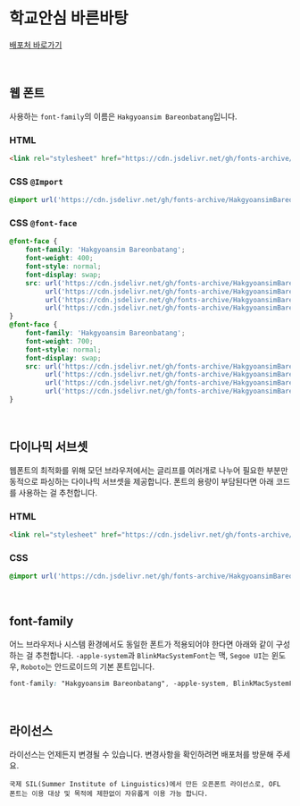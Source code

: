# 학교안심 바른바탕

[배포처 바로가기](https://copyright.keris.or.kr/idx)

&nbsp;

## 웹 폰트

사용하는 `font-family`의 이름은 `Hakgyoansim Bareonbatang`입니다.

### HTML

```html
<link rel="stylesheet" href="https://cdn.jsdelivr.net/gh/fonts-archive/HakgyoansimBareonbatang/HakgyoansimBareonbatang.css" type="text/css"/>
```

### CSS `@Import`

```css
@import url('https://cdn.jsdelivr.net/gh/fonts-archive/HakgyoansimBareonbatang/HakgyoansimBareonbatang.css');
```

### CSS `@font-face`

```css
@font-face {
    font-family: 'Hakgyoansim Bareonbatang';
    font-weight: 400;
    font-style: normal;
    font-display: swap;
    src: url('https://cdn.jsdelivr.net/gh/fonts-archive/HakgyoansimBareonbatang/HakgyoansimBareonbatang-Regular.woff2') format('woff2'),
         url('https://cdn.jsdelivr.net/gh/fonts-archive/HakgyoansimBareonbatang/HakgyoansimBareonbatang-Regular.woff') format('woff'),
         url('https://cdn.jsdelivr.net/gh/fonts-archive/HakgyoansimBareonbatang/HakgyoansimBareonbatang-Regular.otf') format('opentype'),
         url('https://cdn.jsdelivr.net/gh/fonts-archive/HakgyoansimBareonbatang/HakgyoansimBareonbatang-Regular.ttf') format('truetype');
}
@font-face {
    font-family: 'Hakgyoansim Bareonbatang';
    font-weight: 700;
    font-style: normal;
    font-display: swap;
    src: url('https://cdn.jsdelivr.net/gh/fonts-archive/HakgyoansimBareonbatang/HakgyoansimBareonbatang-Bold.woff2') format('woff2'),
         url('https://cdn.jsdelivr.net/gh/fonts-archive/HakgyoansimBareonbatang/HakgyoansimBareonbatang-Bold.woff') format('woff'),
         url('https://cdn.jsdelivr.net/gh/fonts-archive/HakgyoansimBareonbatang/HakgyoansimBareonbatang-Bold.otf') format('opentype'),
         url('https://cdn.jsdelivr.net/gh/fonts-archive/HakgyoansimBareonbatang/HakgyoansimBareonbatang-Bold.ttf') format('truetype');
}
```

&nbsp;

## 다이나믹 서브셋

웹폰트의 최적화를 위해 모던 브라우저에서는 글리프를 여러개로 나누어 필요한 부분만 동적으로 파싱하는 다이나믹 서브셋을 제공합니다. 폰트의 용량이 부담된다면 아래 코드를 사용하는 걸 추천합니다.

### HTML

```html
<link rel="stylesheet" href="https://cdn.jsdelivr.net/gh/fonts-archive/HakgyoansimBareonbatang/subsets/HakgyoansimBareonbatang-dynamic-subset.css" type="text/css"/>
```

### CSS

```css
@import url('https://cdn.jsdelivr.net/gh/fonts-archive/HakgyoansimBareonbatang/subsets/HakgyoansimBareonbatang-dynamic-subset.css');
```

&nbsp;

## font-family

어느 브라우저나 시스템 환경에서도 동일한 폰트가 적용되어야 한다면 아래와 같이 구성하는 걸 추천합니다. `-apple-system`과 `BlinkMacSystemFont`는 맥, `Segoe UI`는 윈도우, `Roboto`는 안드로이드의 기본 폰트입니다.


```css
font-family: "Hakgyoansim Bareonbatang", -apple-system, BlinkMacSystemFont, "Segoe UI", Roboto, Oxygen, Ubuntu, Cantarell, "Open Sans", "Helvetica Neue", sans-serif;
```

&nbsp;

## 라이선스

라이선스는 언제든지 변경될 수 있습니다. 변경사항을 확인하려면 배포처를 방문해 주세요.

```
국제 SIL(Summer Institute of Linguistics)에서 만든 오픈폰트 라이선스로, OFL 폰트는 이용 대상 및 목적에 제한없이 자유롭게 이용 가능 합니다.
```
